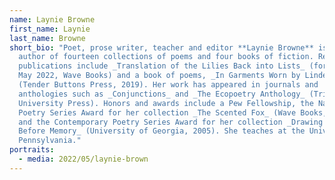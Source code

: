 ```yaml
---
name: Laynie Browne
first_name: Laynie
last_name: Browne
short_bio: "Poet, prose writer, teacher and editor **Laynie Browne** is the
  author of fourteen collections of poems and four books of fiction. Recent
  publications include _Translation of the Lilies Back into Lists_ (forthcoming
  May 2022, Wave Books) and a book of poems, _In Garments Worn by Lindens_
  (Tender Buttons Press, 2019). Her work has appeared in journals and
  anthologies such as _Conjunctions_ and _The Ecopoetry Anthology_ (Trinity
  University Press). Honors and awards include a Pew Fellowship, the National
  Poetry Series Award for her collection _The Scented Fox_ (Wave Books, 2007),
  and the Contemporary Poetry Series Award for her collection _Drawing of a Swan
  Before Memory_ (University of Georgia, 2005). She teaches at the University of
  Pennsylvania."
portraits:
  - media: 2022/05/laynie-brown
---
```

